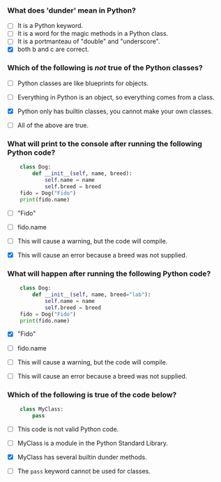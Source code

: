 ### What does 'dunder' mean in Python?
- [ ] It is a Python keyword.
- [ ] It is a word for the magic methods in a Python class.
- [ ] It is a portmanteau of "double" and "underscore".
- [x] both b and c are correct.

### Which of the following is *not* true of the Python classes?
- [ ] Python classes are like blueprints for objects.
- [ ] Everything in Python is an object, so everything comes from a class.
- [x] Python only has builtin classes, you cannot make your own classes.
- [ ] All of the above are true.


### What will print to the console after running the following Python code?

``` python
    class Dog:
        def __init__(self, name, breed):
            self.name = name
            self.breed = breed
    fido = Dog("Fido")
    print(fido.name)
```

- [ ] "Fido"
- [ ] fido.name
- [ ] This will cause a warning, but the code will compile.
- [x] This will cause an error because a breed was not supplied.


### What will happen after running the following Python code?

``` python
    class Dog:
        def __init__(self, name, breed="lab"):
            self.name = name
            self.breed = breed
    fido = Dog("Fido")
    print(fido.name)
```

- [x] "Fido"
- [ ] fido.name
- [ ] This will cause a warning, but the code will compile.
- [ ] This will cause an error because a breed was not supplied.


### Which of the following is true of the code below?

``` python
    class MyClass:
        pass
```
- [ ] This code is not valid Python code.
- [ ] MyClass is a module in the Python Standard Library.
- [x] MyClass has several builtin dunder methods.
- [ ] The `pass` keyword cannot be used for classes.



